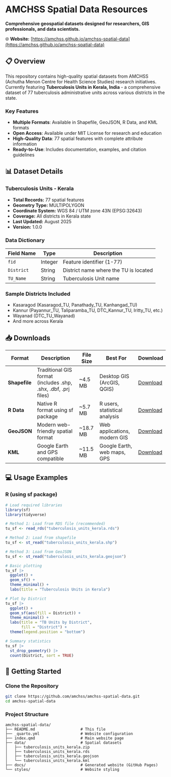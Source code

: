 # AMCHSS Spatial Data Resources

**Comprehensive geospatial datasets designed for researchers, GIS professionals, and data scientists.**

🌐 **Website:** [https://amchss.github.io/amchss-spatial-data](https://amchss.github.io/amchss-spatial-data)

## 📋 Overview

This repository contains high-quality spatial datasets from AMCHSS (Achutha Menon Centre for Health Science Studies) research initiatives. Currently featuring **Tuberculosis Units in Kerala, India** - a comprehensive dataset of 77 tuberculosis administrative units across various districts in the state.

### Key Features

- **Multiple Formats**: Available in Shapefile, GeoJSON, R Data, and KML formats
- **Open Access**: Available under MIT License for research and education
- **High-Quality Data**: 77 spatial features with complete attribute information
- **Ready-to-Use**: Includes documentation, examples, and citation guidelines

## 📊 Dataset Details

### Tuberculosis Units - Kerala

- **Total Records:** 77 spatial features
- **Geometry Type:** MULTIPOLYGON
- **Coordinate System:** WGS 84 / UTM zone 43N (EPSG:32643)
- **Coverage:** All districts in Kerala state
- **Last Updated:** August 2025
- **Version:** 1.0.0

### Data Dictionary

| Field Name | Type    | Description                           |
|------------|---------|---------------------------------------|
| `fid`      | Integer | Feature identifier (1-77)             |
| `District` | String  | District name where the TU is located |
| `TU_Name`  | String  | Tuberculosis Unit name                |

### Sample Districts Included

- Kasaragod (Kasaragod_TU, Panathady_TU, Kanhangad_TU)
- Kannur (Payannur_TU, Taliparamba_TU, DTC_Kannur_TU, Iritty_TU, etc.)
- Wayanad (DTC_TU_Wayanad)
- And more across Kerala

## 📥 Downloads

| Format | Description | File Size | Best For | Download |
|--------|-------------|-----------|----------|----------|
| **Shapefile** | Traditional GIS format (includes .shp, .shx, .dbf, .prj files) | ~4.5 MB | Desktop GIS (ArcGIS, QGIS) | [Download](https://github.com/amchss/amchss-spatial-data/blob/main/data/tuberculosis_units_kerala.zip) |
| **R Data** | Native R format using sf package | ~5.7 MB | R users, statistical analysis | [Download](https://github.com/amchss/amchss-spatial-data/blob/main/data/tuberculosis_units_kerala.rds) |
| **GeoJSON** | Modern web-friendly spatial format | ~18.7 MB | Web applications, modern GIS | [Download](https://github.com/amchss/amchss-spatial-data/blob/main/data/tuberculosis_units_kerala.geojson) |
| **KML** | Google Earth and GPS compatible | ~11.5 MB | Google Earth, web maps, GPS | [Download](https://github.com/amchss/amchss-spatial-data/blob/main/data/tuberculosis_units_kerala.kml) |

## 💻 Usage Examples

### R (using sf package)

```r
# Load required libraries
library(sf)
library(tidyverse)

# Method 1: Load from RDS file (recommended)
tu_sf <- read_rds("tuberculosis_units_kerala.rds")

# Method 2: Load from shapefile
tu_sf <- st_read("tuberculosis_units_kerala.shp")

# Method 3: Load from GeoJSON
tu_sf <- st_read("tuberculosis_units_kerala.geojson")

# Basic plotting
tu_sf |> 
  ggplot() +
  geom_sf() +
  theme_minimal() +
  labs(title = "Tuberculosis Units in Kerala")

# Plot by District
tu_sf |> 
  ggplot() +
  geom_sf(aes(fill = District)) +
  theme_minimal() +
  labs(title = "TB Units by District",
       fill = "District") +
  theme(legend.position = "bottom")

# Summary statistics
tu_sf |> 
  st_drop_geometry() |> 
  count(District, sort = TRUE)
```


## 🚀 Getting Started

### Clone the Repository

```bash
git clone https://github.com/amchss/amchss-spatial-data.git
cd amchss-spatial-data
```

### Project Structure

```
amchss-spatial-data/
├── README.md                    # This file
├── _quarto.yml                  # Website configuration
├── index.qmd                    # Main website page
├── data/                        # Spatial datasets
│   ├── tuberculosis_units_kerala.zip
│   ├── tuberculosis_units_kerala.rds
│   ├── tuberculosis_units_kerala.geojson
│   └── tuberculosis_units_kerala.kml
├── docs/                        # Generated website (GitHub Pages)
└── styles/                      # Website styling
```

